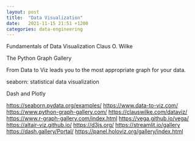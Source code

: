 ```yaml
---
layout: post
title:  "Data Visualization"
date:   2021-11-15 21:51 +1200
categories: data-engineering
---
```


Fundamentals of Data Visualization
Claus O. Wilke

The Python Graph Gallery

From Data to Viz leads you to the most appropriate graph for your data.

seaborn: statistical data visualization

Dash and Plotly



https://seaborn.pydata.org/examples/
https://www.data-to-viz.com/
https://www.python-graph-gallery.com/
https://clauswilke.com/dataviz/
https://www.r-graph-gallery.com/index.html
https://vega.github.io/vega/
https://altair-viz.github.io/
https://d3js.org/
https://streamlit.io/gallery
https://dash.gallery/Portal/
https://panel.holoviz.org/gallery/index.html
